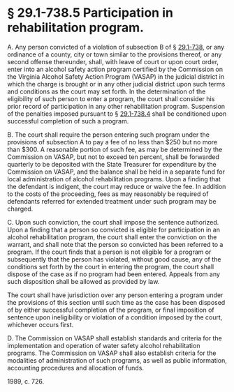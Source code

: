 # § 29.1-738.5 Participation in rehabilitation program.

<p>A. Any person convicted of a violation of subsection B of § <a href='http://law.lis.virginia.gov/vacode/29.1-738/'>29.1-738</a>, or any ordinance of a county, city or town similar to the provisions thereof, or any second offense thereunder, shall, with leave of court or upon court order, enter into an alcohol safety action program certified by the Commission on the Virginia Alcohol Safety Action Program (VASAP) in the judicial district in which the charge is brought or in any other judicial district upon such terms and conditions as the court may set forth. In the determination of the eligibility of such person to enter a program, the court shall consider his prior record of participation in any other rehabilitation program. Suspension of the penalties imposed pursuant to § <a href='http://law.lis.virginia.gov/vacode/29.1-738.4/'>29.1-738.4</a> shall be conditioned upon successful completion of such a program.</p><p>B. The court shall require the person entering such program under the provisions of subsection A to pay a fee of no less than $250 but no more than $300. A reasonable portion of such fee, as may be determined by the Commission on VASAP, but not to exceed ten percent, shall be forwarded quarterly to be deposited with the State Treasurer for expenditure by the Commission on VASAP, and the balance shall be held in a separate fund for local administration of alcohol rehabilitation programs. Upon a finding that the defendant is indigent, the court may reduce or waive the fee. In addition to the costs of the proceeding, fees as may reasonably be required of defendants referred for extended treatment under such program may be charged.</p><p>C. Upon such conviction, the court shall impose the sentence authorized. Upon a finding that a person so convicted is eligible for participation in an alcohol rehabilitation program, the court shall enter the conviction on the warrant, and shall note that the person so convicted has been referred to a program. If the court finds that a person is not eligible for a program or subsequently that the person has violated, without good cause, any of the conditions set forth by the court in entering the program, the court shall dispose of the case as if no program had been entered. Appeals from any such disposition shall be allowed as provided by law.</p><p>The court shall have jurisdiction over any person entering a program under the provisions of this section until such time as the case has been disposed of by either successful completion of the program, or final imposition of sentence upon ineligibility or violation of a condition imposed by the court, whichever occurs first.</p><p>D. The Commission on VASAP shall establish standards and criteria for the implementation and operation of water safety alcohol rehabilitation programs. The Commission on VASAP shall also establish criteria for the modalities of administration of such programs, as well as public information, accounting procedures and allocation of funds.</p><p>1989, c. 726.</p>